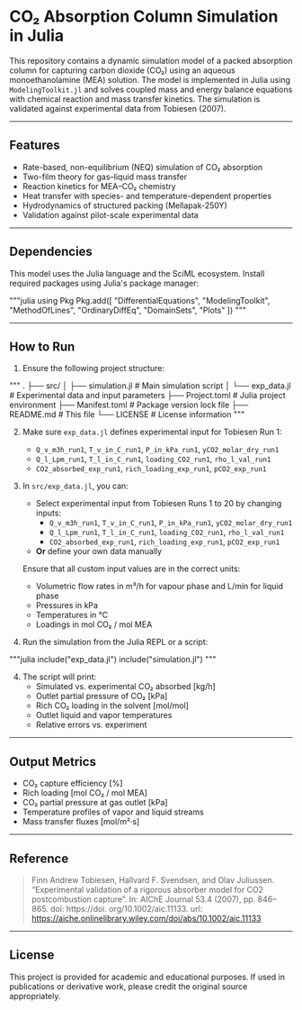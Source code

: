 # CO₂ Absorption Column Simulation in Julia

This repository contains a dynamic simulation model of a packed absorption column for capturing carbon dioxide (CO₂) using an aqueous monoethanolamine (MEA) solution. The model is implemented in Julia using `ModelingToolkit.jl` and solves coupled mass and energy balance equations with chemical reaction and mass transfer kinetics. The simulation is validated against experimental data from Tobiesen (2007).

---

## Features

- Rate-based, non-equilibrium (NEQ) simulation of CO₂ absorption
- Two-film theory for gas–liquid mass transfer
- Reaction kinetics for MEA–CO₂ chemistry
- Heat transfer with species- and temperature-dependent properties
- Hydrodynamics of structured packing (Mellapak-250Y)
- Validation against pilot-scale experimental data

---

## Dependencies

This model uses the Julia language and the SciML ecosystem. Install required packages using Julia's package manager:

"""julia
using Pkg
Pkg.add([
    "DifferentialEquations",
    "ModelingToolkit",
    "MethodOfLines",
    "OrdinaryDiffEq",
    "DomainSets",
    "Plots"
])
"""

---

## How to Run

1. Ensure the following project structure:

"""
.
├── src/
│   ├── simulation.jl         # Main simulation script
│   └── exp_data.jl           # Experimental data and input parameters
├── Project.toml              # Julia project environment
├── Manifest.toml             # Package version lock file
├── README.md                 # This file
└── LICENSE                   # License information
"""

2. Make sure `exp_data.jl` defines experimental input for Tobiesen Run 1:
   - `Q_v_m3h_run1`, `T_v_in_C_run1`, `P_in_kPa_run1`, `yCO2_molar_dry_run1`
   - `Q_l_Lpm_run1`, `T_l_in_C_run1`, `loading_CO2_run1`, `rho_l_val_run1`
   - `CO2_absorbed_exp_run1`, `rich_loading_exp_run1`, `pCO2_exp_run1`

2. In `src/exp_data.jl`, you can:
   - Select experimental input from Tobiesen Runs 1 to 20 by changing inputs:
        - `Q_v_m3h_run1`, `T_v_in_C_run1`, `P_in_kPa_run1`, `yCO2_molar_dry_run1`
        - `Q_l_Lpm_run1`, `T_l_in_C_run1`, `loading_CO2_run1`, `rho_l_val_run1`
        - `CO2_absorbed_exp_run1`, `rich_loading_exp_run1`, `pCO2_exp_run1`
   - **Or** define your own data manually

   Ensure that all custom input values are in the correct units:
   - Volumetric flow rates in m³/h for vapour phase and L/min for liquid phase 
   - Pressures in kPa
   - Temperatures in °C
   - Loadings in mol CO₂ / mol MEA

3. Run the simulation from the Julia REPL or a script:

"""julia
include("exp_data.jl")
include("simulation.jl")
"""

4. The script will print:
   - Simulated vs. experimental CO₂ absorbed [kg/h]
   - Outlet partial pressure of CO₂ [kPa]
   - Rich CO₂ loading in the solvent [mol/mol]
   - Outlet liquid and vapor temperatures
   - Relative errors vs. experiment

---

## Output Metrics

- CO₂ capture efficiency [%]
- Rich loading [mol CO₂ / mol MEA]
- CO₂ partial pressure at gas outlet [kPa]
- Temperature profiles of vapor and liquid streams
- Mass transfer fluxes [mol/m²·s]

---

## Reference

> Finn Andrew Tobiesen, Hallvard F. Svendsen, and Olav Juliussen. “Experimental validation of a rigorous absorber model for CO2 postcombustion capture”. In: AIChE Journal 53.4 (2007), pp. 846–865. doi: https://doi. org/10.1002/aic.11133. url: https://aiche.onlinelibrary.wiley.com/doi/abs/10.1002/aic.11133

---

## License

This project is provided for academic and educational purposes. If used in publications or derivative work, please credit the original source appropriately.